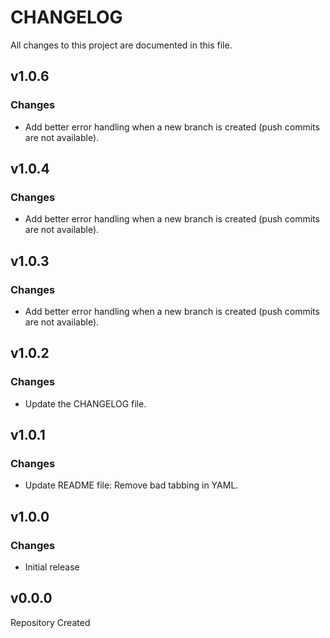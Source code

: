 # CHANGELOG

All changes to this project are documented in this file.

## v1.0.6

### Changes

- Add better error handling when a new branch is created (push commits are not available).

## v1.0.4

### Changes

- Add better error handling when a new branch is created (push commits are not available).

## v1.0.3

### Changes

- Add better error handling when a new branch is created (push commits are not available).

## v1.0.2

### Changes

- Update the CHANGELOG file.

## v1.0.1

### Changes

- Update README file: Remove bad tabbing in YAML.

## v1.0.0

### Changes

- Initial release

## v0.0.0

Repository Created
